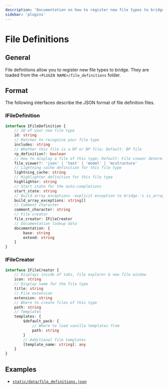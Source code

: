 ```yaml
---
description: 'Documentation on how to register new file types to bridge. with plugins.'
sidebar: 'plugins'
---
```


# File Definitions

## General

File definitions allow you to register new file types to bridge. They are loaded from the `<PLUGIN NAME>/file_definitions` folder.

## Format

The following interfaces describe the JSON format of file definition files.

### IFileDefinition

```typescript
interface IFileDefinition {
	// ID of your new file type
	id: string
	// Matcher to recognize your file type
	includes: string
	// Whether this file is a RP or BP file; Default: BP file
	rp_definition?: boolean
	// How to display a file of this type; Default: File viewer determined by file extension
	file_viewer?: 'json' | 'text' | 'model' | 'mcstructure'
	// Lightning cache definition for this file type
	lightning_cache: string
	// Highlighter definition for this file type
	highlighter: string
	// Start state for the auto-completions
	start_state: string
	// Build array exceptions -explicit exception to bridge.'s is_array detection
	build_array_exceptions: string[]
	// Comment character
	comment_character: string
	// File creator
	file_creator: IFileCreator
	// Documentation lookup data
	documentation: {
		base: string
		extend: string
	}
}
```

### IFileCreator

```typescript
interface IFileCreator {
	// Displays inside of tabs, file explorer & new file window
	icon: string
	// Display name for the file type
	title: string
	// File extension
	extension: string
	// Where to create files of this type
	path: string
	// Templates
	templates: {
		$default_pack: {
			// Where to load vanilla templates from
			path: string
		}
		// Additional file templates
		[template_name: string]: any
	}
}
```

## Examples

-   [`static/data/file_definitions.json`](https://github.com/bridge-core/bridge./blob/master/static/data/file_definitions.json)
